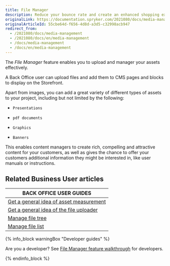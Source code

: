 ```yaml
---
title: File Manager
description: Reduce your bounce rate and create an enhanced shopping experience by providing impactful visuals while simultaneously maintaining fast response times.
originalLink: https://documentation.spryker.com/2021080/docs/media-management
originalArticleId: 55cbe64d-f656-4d8d-a3d5-c32998acb947
redirect_from:
  - /2021080/docs/media-management
  - /2021080/docs/en/media-management
  - /docs/media-management
  - /docs/en/media-management
---
```


The *FIle Manager* feature enables you to upload and manager your assets effectively.

A Back Office user can upload files and add them to CMS pages and blocks to display on the Storefront.

Apart from images, you can add a great variety of different types of assets to your project, including but not limited by the following:

*     Presentations
*     pdf documents
*     Graphics
*     Banners

This enables content managers to create rich, compelling and attractive content for your customers, as well as gives the chance to offer your customers additional information they might be interested in, like user manuals or instructions.

## Related Business User articles

|BACK OFFICE USER GUIDES|
|---|
| [Get a general idea of asset measurement](/docs/scos/dev/features/{{page.version}}/file-manager/file-manager-feature-overview/asset-management.html)  |
| [Get a general idea of the file uploader](/docs/scos/dev/features/{{page.version}}/file-manager/file-manager-feature-overview/file-uploader.html)  |
| [Manage file tree](/docs/scos/user/user-guides/{{page.version}}/back-office-user-guide/content/file-manager/managing-file-tree.html)   |
| [Manage file list](/docs/scos/user/user-guides/{{page.version}}/back-office-user-guide/content/file-manager/managing-file-list.html) |

{% info_block warningBox "Developer guides" %}

Are you a developer? See [File Manager feature walkthrough](/docs/scos/dev/feature-walkthroughs/{{page.version}}/file-manager-feature-walkthrough.html) for developers.

{% endinfo_block %}
